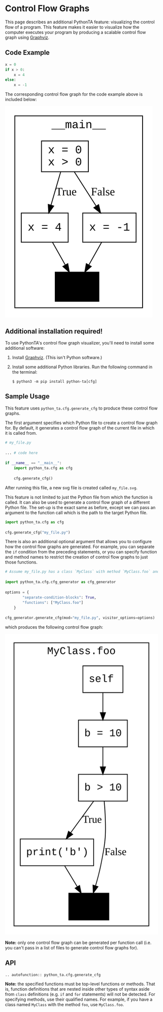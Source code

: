 # Control Flow Graphs

This page describes an additional PythonTA feature: visualizing the control flow of a program.
This feature makes it easier to visualize how the computer executes your program by producing a scalable control flow graph using [Graphviz].

## Code Example

```python
x = 0
if x > 0:
    x = 4
else:
    x = -1
```

The corresponding control flow graph for the code example above is included below:

![if_else.svg](images/if_else.svg)

## Additional installation required!

To use PythonTA's control flow graph visualizer, you'll need to install some additional software:

1. Install [Graphviz](https://www.graphviz.org/download/). (This isn't Python software.)
2. Install some additional Python libraries.
   Run the following command in the terminal:

   ```console
   $ python3 -m pip install python-ta[cfg]
   ```

## Sample Usage

This feature uses `python_ta.cfg.generate_cfg` to produce these control flow graphs.

The first argument specifies which Python file to create a control flow graph for. By default, it generates a control flow graph of the current file in which it is called from.

```python
# my_file.py

... # code here

if __name__ == "__main__":
    import python_ta.cfg as cfg

    cfg.generate_cfg()
```

After running this file, a new svg file is created called `my_file.svg`.

This feature is not limited to just the Python file from which the function is called. It can also be used to generate a control flow graph of a different Python file. The set-up is the exact same as before, except we can pass an argument to the function call which is the path to the target Python file.

```python
import python_ta.cfg as cfg

cfg.generate_cfg("my_file.py")
```

There is also an additional optional argument that allows you to configure how the control flow graphs are generated. For example, you can separate the `if` condition from the preceding statements, or you can specify function and method names to restrict the creation of control flow graphs to just those functions.

```python
# Assume my_file.py has a class `MyClass` with method `MyClass.foo` and a top-level method `foo`

import python_ta.cfg.cfg_generator as cfg_generator

options = {
        "separate-condition-blocks": True,
        "functions": ["MyClass.foo"]
    }

cfg_generator.generate_cfg(mod="my_file.py", visitor_options=options)
```

which produces the following control flow graph:

![method_only.svg](images/method_only.svg)

**Note:** only one control flow graph can be generated per function call (i.e. you can't pass in a list of files to generate control flow graphs for).

## API

```{eval-rst}
.. autofunction:: python_ta.cfg.generate_cfg
```

**Note:** the specified functions must be top-level functions or methods. That is, function definitions that are nested inside other types of syntax aside from `class` definitions (e.g. `if` and `for` statements) will not be detected. For specifying methods, use their qualified names. For example, if you have a class named `MyClass` with the method `foo`, use `MyClass.foo`.

[Graphviz]: https://www.graphviz.org/
